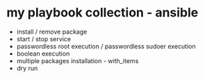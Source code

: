 # my playbook collection - ansible

- install / remove package
- start / stop service
- passwordless root execution / passwordless sudoer execution
- boolean execution
- multiple packages installation - with_items
- dry run
